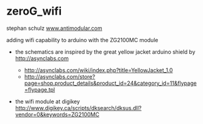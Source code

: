 zeroG_wifi
==========
stephan schulz
www.antimodular.com

adding wifi capability to arduino with the ZG2100MC module

- the schematics are inspired by the great yellow jacket arduino shield by http://asynclabs.com
  - http://asynclabs.com/wiki/index.php?title=YellowJacket_1.0
  - http://asynclabs.com/store?page=shop.product_details&product_id=24&category_id=11&flypage=flypage.tpl


- the wifi module at digikey 
http://www.digikey.ca/scripts/dksearch/dksus.dll?vendor=0&keywords=ZG2100MC
